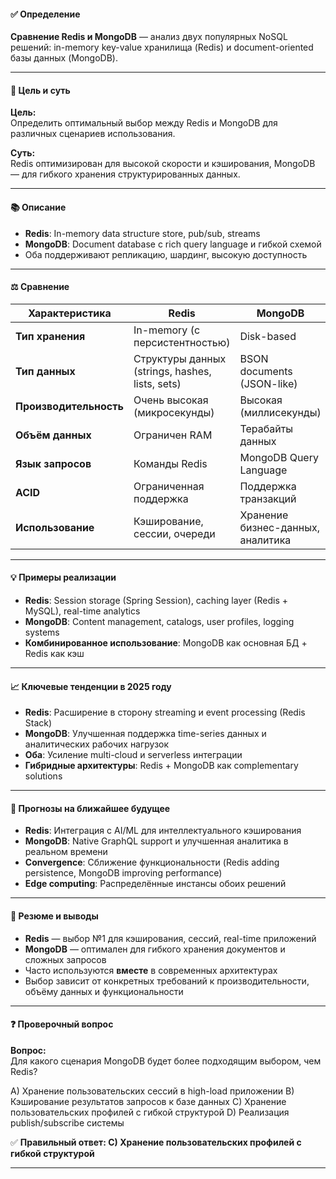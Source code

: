 #### ✅ **Определение**
**Сравнение Redis и MongoDB** — анализ двух популярных NoSQL решений: in-memory key-value хранилища (Redis) и document-oriented базы данных (MongoDB).

---

#### 🎯 **Цель и суть**
**Цель:**  
Определить оптимальный выбор между Redis и MongoDB для различных сценариев использования.

**Суть:**  
Redis оптимизирован для высокой скорости и кэширования, MongoDB — для гибкого хранения структурированных данных.

---

#### 📚 **Описание**
- **Redis**: In-memory data structure store, pub/sub, streams
- **MongoDB**: Document database с rich query language и гибкой схемой
- Оба поддерживают репликацию, шардинг, высокую доступность

---

#### ⚖️ **Сравнение**

| Характеристика | Redis | MongoDB |
|----------------|-------|---------|
| **Тип хранения** | In-memory (с персистентностью) | Disk-based |
| **Тип данных** | Структуры данных (strings, hashes, lists, sets) | BSON documents (JSON-like) |
| **Производительность** | Очень высокая (микросекунды) | Высокая (миллисекунды) |
| **Объём данных** | Ограничен RAM | Терабайты данных |
| **Язык запросов** | Команды Redis | MongoDB Query Language |
| **ACID** | Ограниченная поддержка | Поддержка транзакций |
| **Использование** | Кэширование, сессии, очереди | Хранение бизнес-данных, аналитика |

---

#### 💡 **Примеры реализации**
- **Redis**: Session storage (Spring Session), caching layer (Redis + MySQL), real-time analytics
- **MongoDB**: Content management, catalogs, user profiles, logging systems
- **Комбинированное использование**: MongoDB как основная БД + Redis как кэш

---

#### 📈 **Ключевые тенденции в 2025 году**
- **Redis**: Расширение в сторону streaming и event processing (Redis Stack)
- **MongoDB**: Улучшенная поддержка time-series данных и аналитических рабочих нагрузок
- **Оба**: Усиление multi-cloud и serverless интеграции
- **Гибридные архитектуры**: Redis + MongoDB как complementary solutions

---

#### 🔮 **Прогнозы на ближайшее будущее**
- **Redis**: Интеграция с AI/ML для интеллектуального кэширования
- **MongoDB**: Native GraphQL support и улучшенная аналитика в реальном времени
- **Convergence**: Сближение функциональности (Redis adding persistence, MongoDB improving performance)
- **Edge computing**: Распределённые инстансы обоих решений

---

#### 🧠 **Резюме и выводы**
- **Redis** — выбор №1 для кэширования, сессий, real-time приложений
- **MongoDB** — оптимален для гибкого хранения документов и сложных запросов
- Часто используются **вместе** в современных архитектурах
- Выбор зависит от конкретных требований к производительности, объёму данных и функциональности

---

#### ❓ **Проверочный вопрос**

**Вопрос:**  
Для какого сценария MongoDB будет более подходящим выбором, чем Redis?

A) Хранение пользовательских сессий в high-load приложении
B) Кэширование результатов запросов к базе данных
C) Хранение пользовательских профилей с гибкой структурой
D) Реализация publish/subscribe системы

✅ **Правильный ответ: C) Хранение пользовательских профилей с гибкой структурой**

---